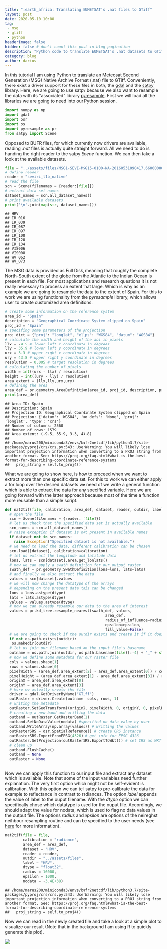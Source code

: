 ```yaml
---
title: ":earth_africa: Translating EUMETSAT's .nat files to GTiff"
layout: post
date: 2020-05-10 10:00
tag: 
 - msg
 - gtiff
 - python
headerImage: false
hidden: false # don't count this post in blog pagination
description: "Python code to translate EUMETSAT's .nat datasets to GTiffs."
category: blog
author: darius
---
```

In this tutorial I am using Python to translate an Meteosat Second Generation (MSG) Native Archive Format (.nat) file to GTiff. Conveniently, there exist a
driver support for these files in both, the [gdal](https://gdal.org/drivers/raster/msgn.html) 
and the [satpy](https://satpy.readthedocs.io/en/latest/index.html) library.
Here, we are going to use satpy because we also want to resample the data
with its "associated" library [pyresample](https://pyresample.readthedocs.io/en/latest/). First we will load
all the libraries we are going to need into our Python session.


```python
import numpy as np
import gdal
import osr
import os
import pyresample as pr
from satpy import Scene
```

Opposed to BUFR files, for which currently now drivers are available,
reading _.nat_ files is actually quite straight forward. All we need to do is 
handing the right reader to the satpy _Scene_ function. We can then take a look
at the available datasets.


```python
file = "../assets/files/MSG1-SEVI-MSG15-0100-NA-20160531090417.660000000Z-20160531090437-1405098.nat"
# define reader
reader = "seviri_l1b_native"
# read the file
scn = Scene(filenames = {reader:[file]})
# extract data set names
dataset_names = scn.all_dataset_names()
# print available datasets
print('\n'.join(map(str, dataset_names)))
```

```
## HRV
## IR_016
## IR_039
## IR_087
## IR_097
## IR_108
## IR_120
## IR_134
## VIS006
## VIS008
## WV_062
## WV_073
```
The MSG data is provided as Full Disk, meaning that roughly the complete North-South
extent of the globe from the Atlantic to the Indian Ocean is present in 
each file. For most applications and research questions it is not really necessary
to process an extent that large. Which is why as an example we are going to resample
the data to the extent of Spain. For this to work we are using functionality 
from the _pyresample_ library, which allows user to create customized area definitions.


```python
# create some information on the reference system
area_id = "Spain"
description = "Geographical Coordinate System clipped on Spain"
proj_id = "Spain"
# specifing some parameters of the projection
proj_dict = {"proj": "longlat", "ellps": "WGS84", "datum": "WGS84"}
# calculate the width and height of the aoi in pixels
llx = -9.5 # lower left x coordinate in degrees
lly = 35.9 # lower left y coordinate in degrees
urx = 3.3 # upper right x coordinate in degrees
ury = 43.8 # upper right y coordinate in degrees
resolution = 0.005 # target resolution in degrees
# calculating the number of pixels
width = int((urx - llx) / resolution)
height = int((ury - lly) / resolution)
area_extent = (llx,lly,urx,ury)
# defining the area
area_def = pr.geometry.AreaDefinition(area_id, proj_id, description, proj_dict, width, height, area_extent)
print(area_def)
```

```
## Area ID: Spain
## Description: Spain
## Projection ID: Geographical Coordinate System clipped on Spain
## Projection: {'datum': 'WGS84', 'no_defs': 'None', 'proj': 'longlat', 'type': 'crs'}
## Number of columns: 2560
## Number of rows: 1579
## Area extent: (-9.5, 35.9, 3.3, 43.8)
## 
## /home/marus200/miniconda3/envs/bufr2netcdf/lib/python3.7/site-packages/pyproj/crs/crs.py:543: UserWarning: You will likely lose important projection information when converting to a PROJ string from another format. See: https://proj.org/faq.html#what-is-the-best-format-for-describing-coordinate-reference-systems
##   proj_string = self.to_proj4()
```
What we are going to show here, is how to proceed when we want to extract more
than one specific data set. For this to work we can either apply a for loop
over the desired datasets we need of we write a general function which is able 
to extract the data for any specified variable. Here we are going forward with
the latter approach because most of the time a function more reusable than a 
simple script.


```python
def nat2tif(file, calibration, area_def, dataset, reader, outdir, label, dtype, radius, epsilon, nodata):
  # open the file
  scn = Scene(filenames = {reader: [file]})
  # let us check that the specified data set is actually available
  scn_names = scn.all_dataset_names()
  # raise exception if dataset is not present in available names
  if dataset not in scn_names:
    raise Exception("Specified dataset is not available.")
  # we need to load the data, different calibration can be chosen
  scn.load([dataset], calibration=calibration)
  # let us extract the longitude and latitude data
  lons, lats = scn[dataset].area.get_lonlats()
  # now we can apply a swath definition for our output raster
  swath_def = pr.geometry.SwathDefinition(lons=lons, lats=lats)
  # and finally we also extract the data
  values = scn[dataset].values
  # we will now change the datatype of the arrays
  # depending on the present data this can be changed
  lons = lons.astype(dtype)
  lats = lats.astype(dtype)
  values = values.astype(dtype)
  # now we can already resample our data to the area of interest
  values = pr.kd_tree.resample_nearest(swath_def, values,
                                             area_def,
                                             radius_of_influence=radius, # in meters
                                             epsilon=epsilon,
                                             fill_value=False)
  # we are going to check if the outdir exists and create it if it doesnt
  if not os.path.exists(outdir):
   os.makedir(outdir)
  # let us join our filename based on the input file's basename                                           
  outname = os.path.join(outdir, os.path.basename(file)[:-4] + "_" + str(label) + ".tif")
  # now we define some metadata for our raster file
  cols = values.shape[1]
  rows = values.shape[0]
  pixelWidth = (area_def.area_extent[2] - area_def.area_extent[0]) / cols
  pixelHeight = (area_def.area_extent[1] - area_def.area_extent[3]) / rows
  originX = area_def.area_extent[0]
  originY = area_def.area_extent[3] 
  # here we actually create the file
  driver = gdal.GetDriverByName("GTiff")
  outRaster = driver.Create(outname, cols, rows, 1)
  # writing the metadata
  outRaster.SetGeoTransform((originX, pixelWidth, 0, originY, 0, pixelHeight))
  # creating a new band and writting the data
  outband = outRaster.GetRasterBand(1)
  outband.SetNoDataValue(nodata) #specified no data value by user
  outband.WriteArray(np.array(values)) # writting the values
  outRasterSRS = osr.SpatialReference() # create CRS instance
  outRasterSRS.ImportFromEPSG(4326) # get info for EPSG 4326
  outRaster.SetProjection(outRasterSRS.ExportToWkt()) # set CRS as WKT
  # clean up
  outband.FlushCache()
  outband = None
  outRaster = None
  
```

Now we can apply this function to our input file and extract any dataset which
is available. Note that some of the input variables need further explanation.
The very first option which might not be self-evident is calibration. With this 
option we can tell satpy to pre-calibrate the data for example to reflectance in
contrast to radiances. The option _label_ appends the value of label to the 
ouput filename. With the _dtype_ option we can specifically chose which datatype
is used for the ouput file. Accordingly, we should adapt the value for nodata,
which is used to flag no data values in the output file.
The options _radius_ and _epsilon_ are options of the neireghst neihbour resampling
routine and can be specified to the user needs (see [here](https://pyresample.readthedocs.io/en/latest/swath.html#pyresample-kd-tree) for more information).


```python
nat2tif(file = file, 
        calibration = "radiance",  
        area_def = area_def,  
        dataset = "HRV", 
        reader = reader, 
        outdir = "../assets/files",  
        label = "HRV", 
        dtype = "float32", 
        radius = 16000, 
        epsilon = 1000, 
        nodata = -3.4E+38)
```

```
## /home/marus200/miniconda3/envs/bufr2netcdf/lib/python3.7/site-packages/pyproj/crs/crs.py:543: UserWarning: You will likely lose important projection information when converting to a PROJ string from another format. See: https://proj.org/faq.html#what-is-the-best-format-for-describing-coordinate-reference-systems
##   proj_string = self.to_proj4()
```
Now we can read in the newly created file and take a look at a simple plot
to visualize our result (Note that in the background I am using R to quickly generate
this plot).

![]({{site_url}}/assets/blog_images/2020-05-10-nat2tif_files/figure-html/plot-1.png)<!-- -->


